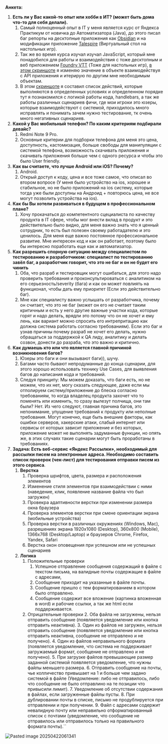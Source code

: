 **Анкета:**
  
1. **Есть ли у Вас какой-то опыт или хобби в ИТ? (может быть дома что-то для себя делали).**
	1. Самый полноценный опыт в IT у меня является курс от Яндекса Практикум от новичка до Автоматизатора (Java), до этого писал баг репорты на десктопные приложения как [Obsidian](https://obsidian.md) и на модификации приложение [Talespire](https://talespire.com) (Виртуальный стол на настольных игр).
	2. Так же во время курса изучал изучал JavaScript, который мне понадобился для работы и взаимодействия с тоже десктопным и веб приложением [Foundry VTT](https://foundryvtt.com) (Тоже для настольных игр), [в этом скриншоте](https://drive.google.com/file/d/1DJ84tw6jc791qBQUo8ul3WqucyyDb5I9/view?usp=drive_link) я изменяю значение в объекте взаимодействуя с API приложения и итерирую по другим мне необходимым объектам.
	3. В этом [скриншоте](https://drive.google.com/file/d/1Iy5MZAELCYuKOWHk0vDLEPl_u-JNZwyG/view?usp=drive_link) я составил список действий, которые выполняются в определенных условиях и определенном порядке тут я познакомился с логикой работы кода, handlebars, а так же работы различных сценариев фичи, где мои игроки это юзеры, которые взаимодействуют с системой, приходилось много исправлять и понимать зачем нужно тестирование, тк очень много негативных сценариев.
2. **Какой у Вас мобильный телефон? По каким критериям подбирали девайс?**
	1. Redmi Note 9 Pro.
	2. Основные критерии для подборки телефона для меня это цена, доступность, кастомизация, больше свободы для манипуляции с системой телефона, возможность скачивать приложения и скачивать приложения больше чем с одного ресурса и чтобы это было User friendly.
3. **Как вы считаете, что лучше Android или iOS? Почему?**
	1. Android.
	2. Открый доступ к коду, цена и все тоже самое, что описал во втором вопросе (У меня было устройство на ios, хорошее и стабильное, но не было приложений на ios систему, которые тогда уже были доступны на Андроид + повторюсь цена, не все могут позволить устройства на ios).
4. **Как бы Вы хотели развиваться в будущем в профессиональном плане?**
	1. Хочу прокачаться до компетентного сцециалиста по качеству продукта в IT сфере, чтобы мог внести вклад в продукт и это действительно было видно, для меня важно знать что я ценный сотрудник, то есть был полезен своему работадателю и это ценилось. Для меня еще важно постоянное профессиональное развитие. Мне интересен код и как он работает, поэтому было бы интересно поработать еще как и автоматизатор.  
5. **Как разрешить спорную ситуацию между специалистом по тестированию и разработчиком: специалист по тестированию завёл баг, а разработчик говорит, что это не баг и он не будет его чинить**
	1. Оба, что разраб и тестировщик могут ошибаться, для этого надо проверить требования и проконсультироваться с аналитиком на его серьезность/severity (бага) и как он может повлиять на функционал, чтобы дать ему приоритет (Если это действительно баг). 
	2. Мне как специалисту важно услышать от разработчика, почему он считает, что это не баг (может он его не считает таким критичным и есть у него другие важные участки кода, которые горят и надо делать, врядли это потому что он не хочет и ему лень, как вариант можно спросить его интрепритацию как должна система работать согласно требованиям). Если это баг и узнав причины почему разраб не хочет его делать, нужно обращаться за поддержкой к QA лиду, аналитику и делать созвон, донести до разраба, что это важно и критично.
6. **Как думаешь кто или что является главной причиной возникновения багов?**
	1. Юзеры это баги и они вызывают баги)), шучу. 
	2. Багами часто бывают непродуманные до конца сценарии, для этого хорошо использовать технику Use Cases, для выявления багов до написания кода и требований.
	3. Следуя принципу: Мы можем доказать, что баги есть, но не можем, что их нет, могу сказать следующее, даже если мы отполируем систему/приложение до блеска согласно требованиям, то когда владелец продукта захочет что то поменять или изменить, то сразу вылезут полчища, они там были? Нет. Из чего следуют, главная причина багов, это непонимание, упущение требований к продукту или неполные требования. Могут конечно, еще быть внешние факторы, как ошибки серверов, хакерские атаки, слабый интернет или сервисы от которых зависит приложение и без которых, приложение может не выполнять задуманные функции, но опять же, в этих случаях такие сценарии могут быть проработаны в требованиях.
7. **Задача: Есть веб-сервис «Яндекс Рассылки», необходимый для рассылки писем на электронные адреса. Необходимо составить список проверок (чек-лист) для тестирования отправки писем из этого сервиса**.
	1. **Верстка**
		1. Проверка шрифтов, цвета, размера и расположения элементов
		2. Изменение стиля элементов при взаимодействии с ними (наведение, клик, появление название файла что был загружен)
		3. Провекра адаптивности верстки при изменении размера окна браузера
		4. Проверка элементов верстки при смене ориентации экрана (мобильные устройства)
		5. Проверка верстки в различных окружениях (Windows, Mac), разрешениях экрана 1920x1080 (Desktop), 360x800 (Mobile), 1366x768 (Desktop/Laptop) и браузеров Chrome, Firefox, Yandex, Safari
		6. Верстка окон оповещения при успешном или не успешных сценариев
	2. **Логика**
		1. Положительные проверки
			1. Успешное отправление сообщения содержащий в файле с текстом письма, на валидные почты содержащие в файле с адресами,
			2. Сообщение приходит на указанные в файле почты.
			3. Сообщение пришло с тем форматированием в котором было отправлено.
			4. Сообщение содержит все вложение (картинка вложенная в word) и рабочие ссылки, а так же html если поддерживается.
		2. Отрицательные проверки
			2. Оба файла не загружены, нельзя отправить сообщение (появляется уведомление или кнопка отправить неактивна).
			3. Один из файлов не загружен, нельзя отправить сообщение (появляется уведомление или кнопка отправить неактивна,  сообщение не отправлено и не получено).
			4. Один из файлов неправильного формата (появляется уведомление, что система не поддерживает загружаемый формат, сообщение не отправлено и не получено).
			5. При загрузке файлов превышающие размер заданной системой появляется уведомление, что нужны файлы меньшего размера.
			6. Отправить сообщение на почты, чье колличество привышает на 1 и больше чем задано системой в файле (Уведомление: либо не отправилось, либо что сообщение не было отправлино на те позиции что привысили лимит).
			7. Уведомление об отсутствии содержания в файлах, если загруженные файлы пусты.
			8. При дублировании почты в списке, письмо не продублируется при отправлении и при получении.
			9. Файл с адресами содержит невалидную почту или неправильно отформатированный список с почтами  (уведомление, что сообщение не отправилось или отправилось только на правильного формата почты).``
  
![Pasted image 20250422061341](https://github.com/user-attachments/assets/24764928-8b59-493f-9b66-01e4c6e854ee)
